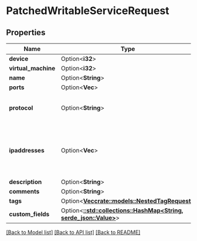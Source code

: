 # PatchedWritableServiceRequest

## Properties

Name | Type | Description | Notes
------------ | ------------- | ------------- | -------------
**device** | Option<**i32**> |  | [optional]
**virtual_machine** | Option<**i32**> |  | [optional]
**name** | Option<**String**> |  | [optional]
**ports** | Option<**Vec<i32>**> |  | [optional]
**protocol** | Option<**String**> | * `tcp` - TCP * `udp` - UDP * `sctp` - SCTP | [optional]
**ipaddresses** | Option<**Vec<i32>**> | The specific IP addresses (if any) to which this service is bound | [optional]
**description** | Option<**String**> |  | [optional]
**comments** | Option<**String**> |  | [optional]
**tags** | Option<[**Vec<crate::models::NestedTagRequest>**](NestedTagRequest.md)> |  | [optional]
**custom_fields** | Option<[**::std::collections::HashMap<String, serde_json::Value>**](serde_json::Value.md)> |  | [optional]

[[Back to Model list]](../README.md#documentation-for-models) [[Back to API list]](../README.md#documentation-for-api-endpoints) [[Back to README]](../README.md)


